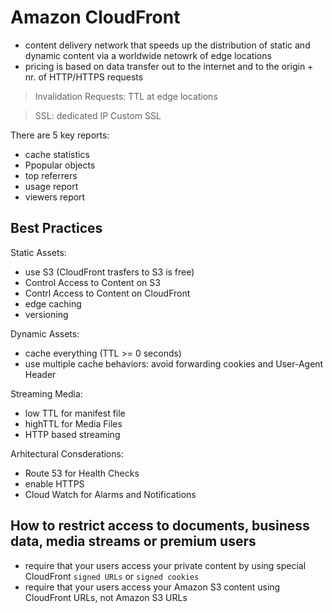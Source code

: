 # Amazon CloudFront #

- content delivery network that speeds up the distribution of static and dynamic content via a worldwide netowrk of edge locations
- pricing is based on data transfer out to the internet and to the origin + nr. of HTTP/HTTPS requests

> Invalidation Requests: TTL at edge locations

> SSL: dedicated IP Custom SSL

There are 5 key reports:
- cache statistics
- Ppopular objects
- top referrers
- usage report
- viewers report

## Best Practices ##

Static Assets: 
- use S3 (CloudFront trasfers to S3 is free)
- Control Access to Content on S3
- Contrl Access to Content on CloudFront
- edge caching
- versioning

Dynamic Assets:
- cache everything (TTL >= 0 seconds)
- use multiple cache behaviors: avoid forwarding cookies and User-Agent Header

Streaming Media:
- low TTL for manifest file
- highTTL for Media Files
- HTTP based streaming

Arhitectural Consderations:
- Route 53 for Health Checks
- enable HTTPS
- Cloud Watch for Alarms and Notifications

## How to restrict access to documents, business data, media streams or premium users ##
- require that your users access your private content by using special CloudFront `signed URLs` or `signed cookies`
- require that your users access your Amazon S3 content using CloudFront URLs, not Amazon S3 URLs
